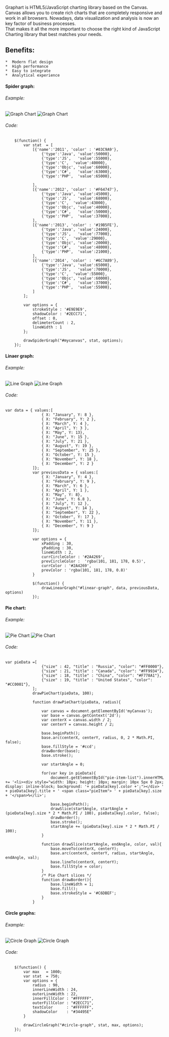 Graphart is HTML5/JavaScript charting library based on the Canvas. Canvas allows you to 
create rich charts that are completely responsive and work in all browsers.
Nowadays, data visualization and analysis is now an key factor of business processes.  
That makes it all the more important to choose the right kind of JavaScript Charting library that best matches your needs.

## Benefits:
	*  Modern flat design
	*  High performance
	*  Easy to integrate
	*  Analytical experience

#### Spider graph:
###### Example:
![Graph Chart](http://content.screencast.com/users/styopdev/folders/Jing/media/0cd27f75-021b-47a1-b878-031c51679f1d/00000006.png)
![Graph Chart](http://content.screencast.com/users/styopdev/folders/Jing/media/72cfb6e9-e0d5-4c73-9d18-d6bafdb6bfab/00000031.png)
###### Code:
``` 
    $(function() {
    	var stat  = [
    		[{'name':'2011', 'color' : '#03C9A9'},
    			{'type':'Java', 'value':50000},
    			{'type':'JS',   'value':55000},
    			{'type':'C',  'value':40000},
    			{'type':'Objc', 'value':60000},
    			{'type':'C#',   'value':63000},
    			{'type':'PHP',  'value':65000},
    		  	
    		], 
    		[{'name':'2012', 'color' : '#F64747'},
    			{'type':'Java', 'value':45000},
    			{'type':'JS',   'value':68000},
    			{'type':'C',  'value':43000},
    			{'type':'Objc', 'value':40000},
    			{'type':'C#',   'value':50000},
    			{'type':'PHP',  'value':37000},
    		], 
    		[{'name':'2013', 'color' : '#19B5FE'},
    			{'type':'Java', 'value':24000},
    			{'type':'JS',   'value':77000},
    			{'type':'C',  'value':29000},
    			{'type':'Objc', 'value':20000},
    			{'type':'C#',   'value':48000},
    			{'type':'PHP',  'value':21000},
      		],
      		[{'name':'2014', 'color' : '#6C7A89'},
    			{'type':'Java', 'value':65000},
    			{'type':'JS',   'value':70000},
    			{'type':'C',  'value':55000},
    			{'type':'Objc', 'value':60000},
    			{'type':'C#',   'value':37000},
    			{'type':'PHP',  'value':55000},
      		]
      	];
        
    	var options = {
    		strokeStyle : '#E9E9E9',
    		shadowColor : '#2ECC71',
    		offset : 0,
    		delimeterCount : 2,
    		lineWidth : 1
    	};
    
    	drawSpiderGraph("#mycanvas", stat, options);
    });
```

#### Linaer graph:
###### Example: 
![Line Graph](http://content.screencast.com/users/styopdev/folders/Jing/media/68c58501-430c-48c6-89ab-9153942c5309/00000005.png)
![Line Graph](http://content.screencast.com/users/johannesMt/folders/Jing/media/e83594af-d4d1-4ec9-97d3-76df43ca951d/2015-06-28_2107.png)
###### Code:
```
var data = { values:[
                { X: "January", Y: 8 },
                { X: "February", Y: 2 },
                { X: "March", Y: 4 },
                { X: "April", Y: 3 },
                { X: "May", Y: 13},
                { X: "June", Y: 15 },
                { X: "July", Y: 21 },
                { X: "August", Y: 19 },
                { X: "September", Y: 25 },
                { X: "October", Y: 15 },
                { X: "November", Y: 18 },
                { X: "December", Y: 2 }
            ]};
            var previousData = { values:[
                { X: "January", Y: 4 },
                { X: "February", Y: 9 },
                { X: "March", Y: 6 },
                { X: "April", Y: 1 },
                { X: "May", Y: 8},
                { X: "June", Y: 6.8 },
                { X: "July", Y: 12 },
                { X: "August", Y: 14 },
                { X: "September", Y: 22 },
                { X: "October", Y: 17 },
                { X: "November", Y: 11 },
                { X: "December", Y: 9 }
            ]};

            var options = {
                xPadding : 30,
                yPadding : 30,
				lineWidth : 2,
				currCircleColor : '#2A4269',
				prevCircleColor :  'rgba(101, 181, 178, 0.5)',
				currColor : '#2A4269',
				prevColor : 'rgba(101, 181, 178, 0.8)'			
            }

            $(function() {
                drawLinearGraph("#linear-graph", data, previousData, options)
            });
```

#### Pie chart:
###### Example:
![Pie Chart](http://content.screencast.com/users/styopdev/folders/Jing/media/ec600738-fbbe-49c0-bdaa-16b59264b2c0/2015-06-17_2125.png)
![Pie Chart](http://content.screencast.com/users/johannesMt/folders/Jing/media/9aa7acde-fd34-490f-ab03-983a2551cb5c/2015-06-28_2158.png)
###### Code:
```
var pieData =[
                {"size" : 42, "title" : "Russia", "color": "#FF0000"},
                {"size" : 21, "title" : "Canada", "color": "#FF9934"},
                {"size" : 18, "title" : "China", "color": "#F778A1"},
                {"size" : 19, "title" : "United States", "color": "#CC0001"},
            ];
            drawPieChart(pieData, 100);

            function drawPieChart(pieData, radius){

                var canvas = document.getElementById('myCanvas');
                var base = canvas.getContext('2d');
                var centerX = canvas.width / 2;
                var centerY = canvas.height / 2;

                base.beginPath();
                base.arc(centerX, centerY, radius, 0, 2 * Math.PI, false);
                base.fillStyle = '#ccd';
                drawBorder(base);
                base.stroke();

                var startAngle = 0;

                for(var key in pieData){
                    document.getElementById("pie-item-list").innerHTML += '<li><div style="width: 10px; height: 10px; margin: 10px 5px 0 2px; display: inline-block; background: '+ pieData[key].color +';"></div> ' + pieData[key].title + ' <span class="pieItem"> ' + pieData[key].size + '</span>%</li>';

                    base.beginPath();
                    drawSlice(startAngle, startAngle + (pieData[key].size * 2 * Math.PI / 100), pieData[key].color, false);
                    drawBorder();
                    base.stroke();
                    startAngle += (pieData[key].size * 2 * Math.PI / 100);
                }

                function drawSlice(startAngle, endAngle, color, val){
                    base.moveTo(centerX, centerY);
                    base.arc(centerX, centerY, radius, startAngle, endAngle, val);
                    base.lineTo(centerX, centerY);
                    base.fillStyle = color;
                }
                /* Pie Chart slices */
                function drawBorder(){
                    base.lineWidth = 1;
                    base.fill();
                    base.strokeStyle = '#C6DBEF';
                }
            }
```
#### Circle graphs:
###### Example:
![Circle Graph](http://content.screencast.com/users/styopdev/folders/Jing/media/87aba6bb-118e-46bd-abda-83b2702218f7/2015-06-17_2227.png)
![Circle Graph](http://content.screencast.com/users/styopdev/folders/Jing/media/c02a460e-3d55-4bb2-bbce-dccbfe680920/2015-06-17_2301.png)
###### Code:
```
	$(function() {
		var max   = 1000; 
		var stat  = 750;
		var options = {
			radius : 90,
			innerLineWidth : 24,
			outerLineWidth : 22,
			innerFillColor : "#FFFFFF",
			outerFillColor : "#2ECC71",
			textColor	   : "#FFFFFF",
			shadowColor	   : "#34495E"
		}

		drawCircleGraph("#circle-graph", stat, max, options);
	});
```

